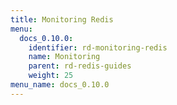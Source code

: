 ```yaml
---
title: Monitoring Redis
menu:
  docs_0.10.0:
    identifier: rd-monitoring-redis
    name: Monitoring
    parent: rd-redis-guides
    weight: 25
menu_name: docs_0.10.0
---
```

